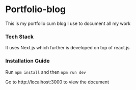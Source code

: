 # Portfolio-blog

This is my portfolio cum blog I use to document all my work

### Tech Stack

It uses Next.js which further is developed on top of react.js

### Installation Guide

Run `npm install` and then `npm run dev`

Go to http://localhost:3000 to view the document
